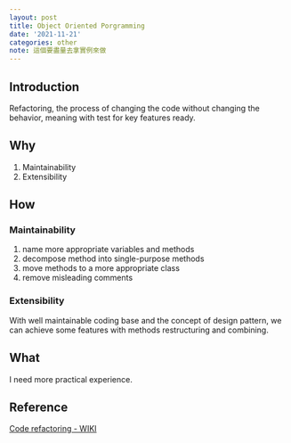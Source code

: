 ```yaml
---
layout: post
title: Object Oriented Porgramming
date: '2021-11-21'
categories: other
note: 這個要盡量去拿實例來做
---
```


## Introduction

Refactoring, the process of changing the code without changing the behavior, meaning with test for key features ready.

## Why

1. Maintainability
2. Extensibility

## How

### Maintainability

1. name more appropriate variables and methods
2. decompose method into single-purpose methods
3. move methods to a more appropriate class
4. remove misleading comments

### Extensibility

With well maintainable coding base and the concept of design pattern, we can achieve some features with methods restructuring and combining.

## What

I need more practical experience.

## Reference

[Code refactoring - WIKI](https://en.wikipedia.org/wiki/Code_refactoring)
